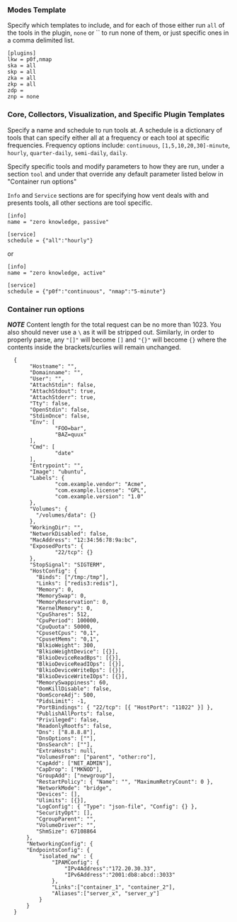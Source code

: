 ### Modes Template

Specify which templates to include, and for each of those either run `all` of
the tools in the plugin, `none` or `` to run none of them, or just specific ones in a comma delimited list.

```
[plugins]
lkw = p0f,nmap
ska = all
skp = all
zka = all
zkp = all
zdp = 
znp = none
```

### Core, Collectors, Visualization, and Specific Plugin Templates

Specify a name and schedule to run tools at.  A schedule is a dictionary of
tools that can specify either all at a frequency or each tool at specific
frequencies.  Frequency options include: `continuous`, `[1,5,10,20,30]-minute`,
`hourly`, `quarter-daily`, `semi-daily`, `daily`.

Specify specific tools and modify parameters to how they are run, under a
section `tool` and under that override any default parameter listed below in
"Container run options"

`Info` and `Service` sections are for specifying how vent deals with and
presents tools, all other sections are tool specific.

```
[info]
name = "zero knowledge, passive"

[service]
schedule = {"all":"hourly"}
```

or

```
[info]
name = "zero knowledge, active"

[service]
schedule = {"p0f":"continuous", "nmap":"5-minute"}
```

### Container run options

***NOTE*** Content length for the total request can be no more than 1023. You also should never use a `\` as it will be stripped out.  Similarly, in order to properly parse, any `"[]"` will become `[]` and `"{}"` will become `{}` where the contents inside the brackets/curlies will remain unchanged.

```
  {
       "Hostname": "",
       "Domainname": "",
       "User": "",
       "AttachStdin": false,
       "AttachStdout": true,
       "AttachStderr": true,
       "Tty": false,
       "OpenStdin": false,
       "StdinOnce": false,
       "Env": [
               "FOO=bar",
               "BAZ=quux"
       ],
       "Cmd": [
               "date"
       ],
       "Entrypoint": "",
       "Image": "ubuntu",
       "Labels": {
               "com.example.vendor": "Acme",
               "com.example.license": "GPL",
               "com.example.version": "1.0"
       },
       "Volumes": {
         "/volumes/data": {}
       },
       "WorkingDir": "",
       "NetworkDisabled": false,
       "MacAddress": "12:34:56:78:9a:bc",
       "ExposedPorts": {
               "22/tcp": {}
       },
       "StopSignal": "SIGTERM",
       "HostConfig": {
         "Binds": ["/tmp:/tmp"],
         "Links": ["redis3:redis"],
         "Memory": 0,
         "MemorySwap": 0,
         "MemoryReservation": 0,
         "KernelMemory": 0,
         "CpuShares": 512,
         "CpuPeriod": 100000,
         "CpuQuota": 50000,
         "CpusetCpus": "0,1",
         "CpusetMems": "0,1",
         "BlkioWeight": 300,
         "BlkioWeightDevice": [{}],
         "BlkioDeviceReadBps": [{}],
         "BlkioDeviceReadIOps": [{}],
         "BlkioDeviceWriteBps": [{}],
         "BlkioDeviceWriteIOps": [{}],
         "MemorySwappiness": 60,
         "OomKillDisable": false,
         "OomScoreAdj": 500,
         "PidsLimit": -1,
         "PortBindings": { "22/tcp": [{ "HostPort": "11022" }] },
         "PublishAllPorts": false,
         "Privileged": false,
         "ReadonlyRootfs": false,
         "Dns": ["8.8.8.8"],
         "DnsOptions": [""],
         "DnsSearch": [""],
         "ExtraHosts": null,
         "VolumesFrom": ["parent", "other:ro"],
         "CapAdd": ["NET_ADMIN"],
         "CapDrop": ["MKNOD"],
         "GroupAdd": ["newgroup"],
         "RestartPolicy": { "Name": "", "MaximumRetryCount": 0 },
         "NetworkMode": "bridge",
         "Devices": [],
         "Ulimits": [{}],
         "LogConfig": { "Type": "json-file", "Config": {} },
         "SecurityOpt": [],
         "CgroupParent": "",
         "VolumeDriver": "",
         "ShmSize": 67108864
      },
      "NetworkingConfig": {
      "EndpointsConfig": {
          "isolated_nw" : {
              "IPAMConfig": {
                  "IPv4Address":"172.20.30.33",
                  "IPv6Address":"2001:db8:abcd::3033"
              },
              "Links":["container_1", "container_2"],
              "Aliases":["server_x", "server_y"]
          }
      }
  }
```
